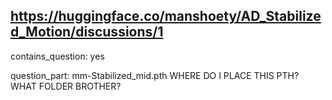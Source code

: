 ## https://huggingface.co/manshoety/AD_Stabilized_Motion/discussions/1

contains_question: yes

question_part: mm-Stabilized_mid.pth WHERE DO I PLACE THIS PTH? WHAT FOLDER BROTHER?